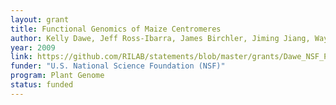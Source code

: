 ```yaml
---
layout: grant
title: Functional Genomics of Maize Centromeres
author: Kelly Dawe, Jeff Ross-Ibarra, James Birchler, Jiming Jiang, Wayne Parrott, Gernot Presting
year: 2009
link: https://github.com/RILAB/statements/blob/master/grants/Dawe_NSF_PlantGenome_2009.pdf
funder: "U.S. National Science Foundation (NSF)"
program: Plant Genome
status: funded
---
```

